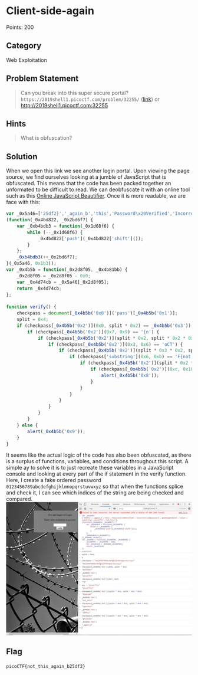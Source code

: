# Client-side-again
Points: 200
## Category
Web Exploitation
## Problem Statement
> Can you break into this super secure portal? `https://2019shell1.picoctf.com/problem/32255/` ([link](https://2019shell1.picoctf.com/problem/32255/)) or http://2019shell1.picoctf.com:32255
## Hints
> What is obfuscation?
## Solution
When we open this link we see another login portal. Upon viewing the page source, we find ourselves looking at a jumble of JavaScript that is obfuscated. This means that the code has been packed together an unformated to be difficult to read. We can deobfuscate it with an online tool such as this [Online JavaScript Beautifier](https://beautifier.io/). Once it is more readable, we are face with this:
```js
var _0x5a46=['25df2}','_again_b','this','Password\x20Verified','Incorrect\x20password','getElementById','value','substring','picoCTF{','not_this'];
(function(_0x4bd822, _0x2bd6f7) {
    var _0xb4bdb3 = function(_0x1d68f6) {
        while (--_0x1d68f6) {
            _0x4bd822['push'](_0x4bd822['shift']());
        }
    };
    _0xb4bdb3(++_0x2bd6f7);
}(_0x5a46, 0x1b3));
var _0x4b5b = function(_0x2d8f05, _0x4b81bb) {
    _0x2d8f05 = _0x2d8f05 - 0x0;
    var _0x4d74cb = _0x5a46[_0x2d8f05];
    return _0x4d74cb;
};

function verify() {
    checkpass = document[_0x4b5b('0x0')]('pass')[_0x4b5b('0x1')];
    split = 0x4;
    if (checkpass[_0x4b5b('0x2')](0x0, split * 0x2) == _0x4b5b('0x3')) {
        if (checkpass[_0x4b5b('0x2')](0x7, 0x9) == '{n') {
            if (checkpass[_0x4b5b('0x2')](split * 0x2, split * 0x2 * 0x2) == _0x4b5b('0x4')) {
                if (checkpass[_0x4b5b('0x2')](0x3, 0x6) == 'oCT') {
                    if (checkpass[_0x4b5b('0x2')](split * 0x3 * 0x2, split * 0x4 * 0x2) == _0x4b5b('0x5')) {
                        if (checkpass['substring'](0x6, 0xb) == 'F{not') {
                            if (checkpass[_0x4b5b('0x2')](split * 0x2 * 0x2, split * 0x3 * 0x2) == _0x4b5b('0x6')) {
                                if (checkpass[_0x4b5b('0x2')](0xc, 0x10) == _0x4b5b('0x7')) {
                                    alert(_0x4b5b('0x8'));
                                }
                            }
                        }
                    }
                }
            }
        }
    } else {
        alert(_0x4b5b('0x9'));
    }
}
```
It seems like the actual logic of the code has also been obfuscated, as there is a surplus of functions, variables, and conditions throughout this script. A simple ay to solve it is to just recreate these variables in a JavaScript console and looking at every part of the if statement in the verify function. Here, I create a fake ordered password `0123456789abcdefghijklmnopqrstuvwxyz` so that when the functions splice and check it, I can see which indices of the string are being checked and compared.
![Screenshot](screenshot.JPG)
## Flag
`picoCTF{not_this_again_b25df2}`